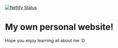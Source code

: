 [![Netlify Status](https://api.netlify.com/api/v1/badges/16b19c11-a851-47a2-ae77-d3d68026bd36/deploy-status)](https://app.netlify.com/sites/stoic-tesla-63e12b/deploys)

# My own personal website!

Hope you enjoy learning all about me :D
